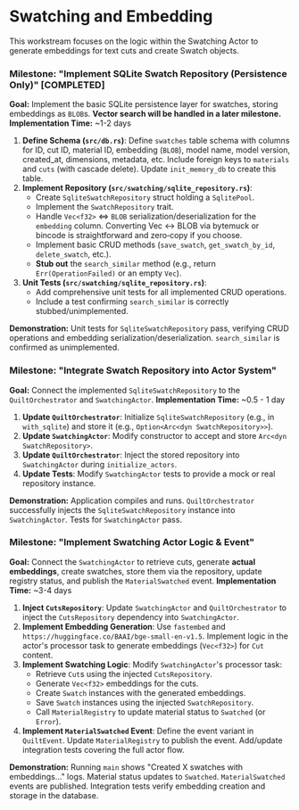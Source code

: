 # Swatching and Embedding

This workstream focuses on the logic within the Swatching Actor to generate embeddings for text cuts and create Swatch objects.

### Milestone: "Implement SQLite Swatch Repository (Persistence Only)" [COMPLETED]

**Goal:** Implement the basic SQLite persistence layer for swatches, storing embeddings as `BLOB`s. **Vector search will be handled in a later milestone.**
**Implementation Time:** ~1-2 days

1.  **Define Schema (`src/db.rs`)**: Define `swatches` table schema with columns for ID, cut ID, material ID, embedding (`BLOB`), model name, model version, created_at, dimensions, metadata, etc. Include foreign keys to `materials` and `cuts` (with cascade delete). Update `init_memory_db` to create this table.
2.  **Implement Repository (`src/swatching/sqlite_repository.rs`)**:
    - Create `SqliteSwatchRepository` struct holding a `SqlitePool`.
    - Implement the `SwatchRepository` trait.
    - Handle `Vec<f32>` <=> `BLOB` serialization/deserialization for the `embedding` column. Converting Vec<f32> ↔ BLOB via bytemuck or bincode is straightforward and zero‑copy if you choose.
    - Implement basic CRUD methods (`save_swatch`, `get_swatch_by_id`, `delete_swatch`, etc.).
    - **Stub out** the `search_similar` method (e.g., return `Err(OperationFailed)` or an empty `Vec`).
3.  **Unit Tests (`src/swatching/sqlite_repository.rs`)**:
    - Add comprehensive unit tests for all implemented CRUD operations.
    - Include a test confirming `search_similar` is correctly stubbed/unimplemented.

**Demonstration:** Unit tests for `SqliteSwatchRepository` pass, verifying CRUD operations and embedding serialization/deserialization. `search_similar` is confirmed as unimplemented.

### Milestone: "Integrate Swatch Repository into Actor System"

**Goal:** Connect the implemented `SqliteSwatchRepository` to the `QuiltOrchestrator` and `SwatchingActor`.
**Implementation Time:** ~0.5 - 1 day

1.  **Update `QuiltOrchestrator`**: Initialize `SqliteSwatchRepository` (e.g., in `with_sqlite`) and store it (e.g., `Option<Arc<dyn SwatchRepository>>`).
2.  **Update `SwatchingActor`**: Modify constructor to accept and store `Arc<dyn SwatchRepository>`.
3.  **Update `QuiltOrchestrator`**: Inject the stored repository into `SwatchingActor` during `initialize_actors`.
4.  **Update Tests**: Modify `SwatchingActor` tests to provide a mock or real repository instance.

**Demonstration:** Application compiles and runs. `QuiltOrchestrator` successfully injects the `SqliteSwatchRepository` instance into `SwatchingActor`. Tests for `SwatchingActor` pass.

### Milestone: "Implement Swatching Actor Logic & Event"

**Goal:** Connect the `SwatchingActor` to retrieve cuts, generate **actual embeddings**, create swatches, store them via the repository, update registry status, and publish the `MaterialSwatched` event.
**Implementation Time:** ~3-4 days

1.  **Inject `CutsRepository`**: Update `SwatchingActor` and `QuiltOrchestrator` to inject the `CutsRepository` dependency into `SwatchingActor`.
2.  **Implement Embedding Generation**: Use `fastembed` and `https://huggingface.co/BAAI/bge-small-en-v1.5`. Implement logic in the actor's processor task to generate embeddings (`Vec<f32>`) for `Cut` content.
3.  **Implement Swatching Logic**: Modify `SwatchingActor`'s processor task:
    - Retrieve `Cut`s using the injected `CutsRepository`.
    - Generate `Vec<f32>` embeddings for the cuts.
    - Create `Swatch` instances with the generated embeddings.
    - Save `Swatch` instances using the injected `SwatchRepository`.
    - Call `MaterialRegistry` to update material status to `Swatched` (or `Error`).
4.  **Implement `MaterialSwatched` Event**: Define the event variant in `QuiltEvent`. Update `MaterialRegistry` to publish the event. Add/update integration tests covering the full actor flow.

**Demonstration:** Running `main` shows "Created X swatches with embeddings..." logs. Material status updates to `Swatched`. `MaterialSwatched` events are published. Integration tests verify embedding creation and storage in the database.
